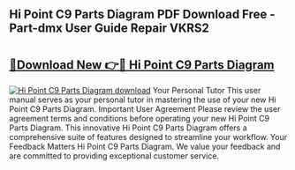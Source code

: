 ## Hi Point C9 Parts Diagram PDF Download Free - Part-dmx User Guide Repair VKRS2

# <h2><a href="http://dfl7g7.blite.top/?on=Hi+Point+C9+Parts+Diagram">🔗Download New 👉🔴 Hi Point C9 Parts Diagram</a></h2>

[![Hi Point C9 Parts Diagram download](https://i.imgur.com/lujVjoI.png)](http://dfl7g7.blite.top/?on=Hi+Point+C9+Parts+Diagram)
Your Personal Tutor This user manual serves as your personal tutor in mastering the use of your new Hi Point C9 Parts Diagram. Important User Agreement Please review the user agreement terms and conditions before operating your new Hi Point C9 Parts Diagram. This innovative Hi Point C9 Parts Diagram offers a comprehensive suite of features designed to streamline your workflow. Your Feedback Matters Hi Point C9 Parts Diagram. We value your feedback and are committed to providing exceptional customer service.
